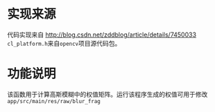 # 实现来源

代码实现来自 http://blog.csdn.net/zddblog/article/details/7450033
`cl_platform.h`来自`opencv`项目源代码包。

# 功能说明

该函数用于计算高斯模糊中的权值矩阵。运行该程序生成的权值可用于修改
`app/src/main/res/raw/blur_frag`
